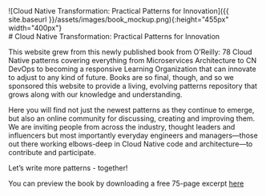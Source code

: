 ---
---

<div class="row book-section">

<section class="col-sm">
![Cloud Native Transformation: Practical Patterns for Innovation]({{ site.baseurl }}/assets/images/book_mockup.png){:height="455px" width="400px"}
</section>

<section class="col-sm">
# Cloud Native Transformation: Practical Patterns for Innovation

This website grew from this newly published book from O’Reilly: 78 Cloud Native patterns covering everything from Microservices Architecture to CN DevOps to becoming a responsive Learning Organization that can innovate to adjust to any kind of future. Books are so final, though, and so we sponsored this website to provide a living, evolving patterns repository that grows along with our knowledge and understanding.

Here you will find not just the newest patterns as they continue to emerge, but also an online community for discussing, creating and improving them. We are inviting people from across the industry, thought leaders and influencers but most importantly everyday engineers and managers—those out there working elbows-deep in Cloud Native code and architecture—to contribute and participate.

Let’s write more patterns - together!

You can preview the book by downloading a free 75-page excerpt [here](https://info.container-solutions.com/free-oreilly-cloud-native-transformation-excerpt)
</section>

</div>
